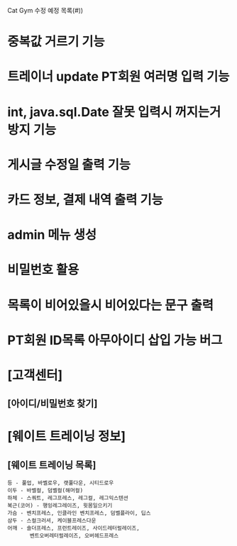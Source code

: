 Cat Gym 수정 예정 목록(#))

# 중복값 거르기 기능
# 트레이너 update PT회원 여러명 입력 기능
# int, java.sql.Date 잘못 입력시 꺼지는거 방지 기능
# 게시글 수정일 출력 기능
# 카드 정보, 결제 내역 출력 기능
# admin 메뉴 생성
# 비밀번호 활용
# 목록이 비어있을시 비어있다는 문구 출력
# PT회원 ID목록 아무아이디 삽입 가능 버그

# [고객센터]
## [아이디/비밀번호 찾기]

# [웨이트 트레이닝 정보]
## [웨이트 트레이닝 목록]
    등 - 풀업, 바벨로우, 랫풀다운, 시티드로우
    이두 - 바벨컬, 덤벨컬(해머컬)
    하체 - 스쿼트, 레그프레스, 레그컬, 레그익스텐션
    복근(코어) - 행잉레그레이즈, 윗몸일으키기
    가슴 - 벤치프레스, 인클라인 벤치프레스, 덤벨플라이, 딥스
    삼두 - 스컬크러셔, 케이블프레스다운
    어깨 - 숄더프레스, 프런트레이즈, 사이드레터럴레이즈,
           벤트오버레터럴레이즈, 오버헤드프레스